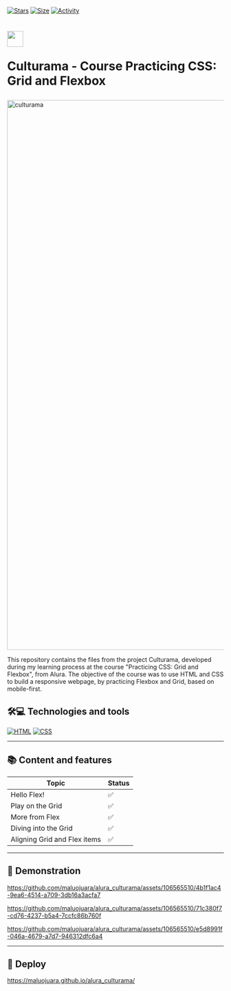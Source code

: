 [![Stars](https://img.shields.io/github/stars/maluojuara/alura_culturama?color=ffff00&label=Stars&logo=Stars&style=?style=flat)](https://github.com/maluojuara/alura_culturama)
[![Size](https://img.shields.io/github/repo-size/maluojuara/alura_culturama?color=blue&label=Size&logo=Size&style=?style=flat)]([https://github.com/maluojuara/alura_culturama](https://github.com/maluojuara/alura_culturama))
[![Activity](https://img.shields.io/github/last-commit/maluojuara/alura_culturama?color=red&label=Last%20Commit&style=flat)](https://github.com/maluojuara/alura_culturama)


<h1>
    <a href="https://cursos.alura.com.br/course/praticando-css-grid-flexbox">
      <img align="center" width="37px" src="https://yt3.googleusercontent.com/W7GokEE6ydjZFa_Tpz6yvSsDlVPTe7d4yTsJqKXy1Gbhu1BGXCfKJ_I-_TzOq37m8R9S97kQ=s900-c-k-c0x00ffffff-no-rj"></a>
 
 <span> Culturama - Course Practicing CSS: Grid and Flexbox </span>
</h1>

<img width="1280" alt="culturama" src="https://github.com/maluojuara/alura_culturama/assets/106565510/be469e4b-899a-4f70-a0fc-fbddd313056d">



This repository contains the files from the project Culturama, developed during my learning process at the course "Practicing CSS: Grid and Flexbox", from Alura.  The objective of the course was to use HTML and CSS to build a responsive webpage, by practicing Flexbox and Grid, based on mobile-first. 

## 🛠️💻  Technologies and tools

[![HTML](https://img.shields.io/badge/HTML5-E34F26?style=for-the-badge&logo=html5&logoColor=white)](https://www.w3schools.com/html/html_intro.asp)
[![CSS](https://img.shields.io/badge/CSS3-1572B6?style=for-the-badge&logo=css3&logoColor=white)](https://www.w3schools.com/css/default.asp)


***

## 📚  Content and features

<div align="left">

| Topic                                                            | Status | 
| ----------------------------------------------------------------- | ------- | 
| Hello Flex! |✅      
| Play on the Grid   |✅      
| More from Flex        |✅     
| Diving into the Grid |✅    
|Aligning Grid and Flex items |✅   


***

## 📲  Demonstration


https://github.com/maluojuara/alura_culturama/assets/106565510/4b1f1ac4-9ea6-4514-a709-3db16a3acfa7




https://github.com/maluojuara/alura_culturama/assets/106565510/71c380f7-cd76-4237-b5a4-7ccfc86b760f



https://github.com/maluojuara/alura_culturama/assets/106565510/e5d8991f-046a-4679-a7d7-946312dfc6a4



***

## 🚀  Deploy

https://maluojuara.github.io/alura_culturama/ 
